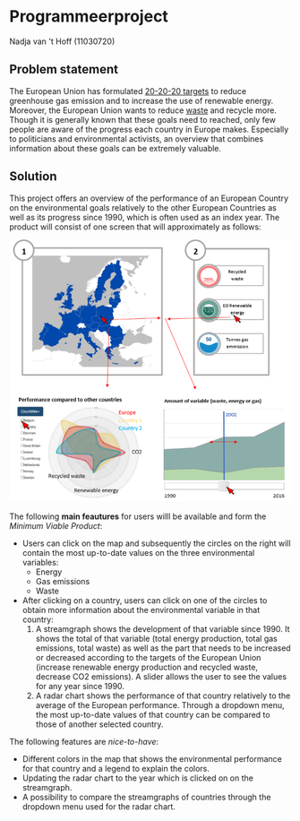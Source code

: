 # Programmeerproject
Nadja van 't Hoff (11030720)

## Problem statement
The European Union has formulated [20-20-20 targets](https://www.eea.europa.eu/themes/climate/trends-and-projections-in-europe/trends-and-projections-in-europe-2016/1-overall-progress-towards-the) to reduce greenhouse gas emission and to increase the use of renewable energy. Moreover, the European Union wants to reduce [waste](https://www.theguardian.com/environment/2018/jan/16/eu-declares-war-on-plastic-waste-2030) and recycle more. Though it is generally known that these goals need to reached, only few people are aware of the progress each country in Europe makes. Especially to politicians and environmental activists, an overview that combines information about these goals can be extremely valuable.

## Solution
This project offers an overview of the performance of an European Country on the environmental goals relatively to the other European Countries as well as its progress since 1990, which is often used as an index year. The product will consist of one screen that will approximately as follows:

![Example sketch of the visualization](/doc/sketch.png)

The following **main feautures** for users willl be available and form the *Minimum Viable Product*:
* Users can click on the map and subsequently the circles on the right will contain the most up-to-date values on the three environmental variables:
  * Energy
  * Gas emissions
  * Waste
* After clicking on a country, users can click on one of the circles to obtain more information about the environmental variable in that country:
  1. A streamgraph shows the development of that variable since 1990. It shows the total of that variable (total energy production, total gas emissions, total waste) as well as the part that needs to be increased or decreased according to the targets of the European Union (increase renewable energy production and recycled waste, decrease CO2 emissions). A slider allows the user to see the values for any year since 1990.
  1. A radar chart shows the performance of that country relatively to the average of the European performance. Through a dropdown menu, the most up-to-date values of that country can be compared to those of another selected country.
  
The following features are *nice-to-have*:
* Different colors in the map that shows the environmental performance for that country and a legend to explain the colors.
* Updating the radar chart to the year which is clicked on on the streamgraph.
* A possibility to compare the streamgraphs of countries through the dropdown menu used for the radar chart.
